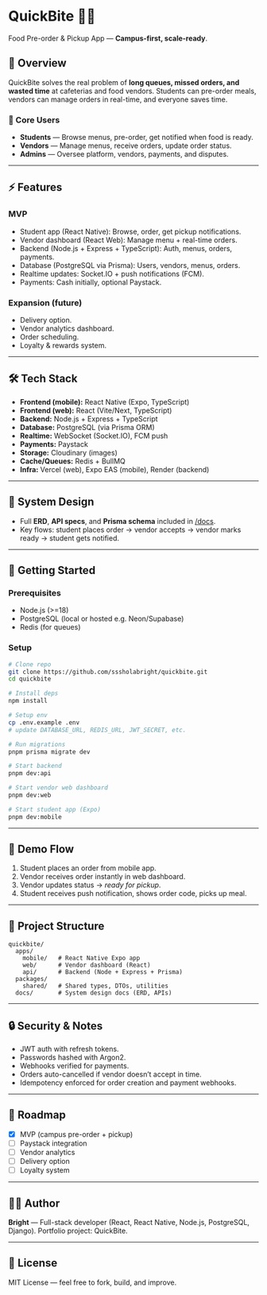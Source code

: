 # QuickBite 🍔🚀

Food Pre-order & Pickup App — **Campus-first, scale-ready**.

## 📌 Overview

QuickBite solves the real problem of **long queues, missed orders, and wasted time** at cafeterias and food vendors.
Students can pre-order meals, vendors can manage orders in real-time, and everyone saves time.

### 🎯 Core Users

* **Students** — Browse menus, pre-order, get notified when food is ready.
* **Vendors** — Manage menus, receive orders, update order status.
* **Admins** — Oversee platform, vendors, payments, and disputes.

---

## ⚡ Features

### MVP

* Student app (React Native): Browse, order, get pickup notifications.
* Vendor dashboard (React Web): Manage menu + real-time orders.
* Backend (Node.js + Express + TypeScript): Auth, menus, orders, payments.
* Database (PostgreSQL via Prisma): Users, vendors, menus, orders.
* Realtime updates: Socket.IO + push notifications (FCM).
* Payments: Cash initially, optional Paystack.

### Expansion (future)

* Delivery option.
* Vendor analytics dashboard.
* Order scheduling.
* Loyalty & rewards system.

---

## 🛠️ Tech Stack

* **Frontend (mobile):** React Native (Expo, TypeScript)
* **Frontend (web):** React (Vite/Next, TypeScript)
* **Backend:** Node.js + Express + TypeScript
* **Database:** PostgreSQL (via Prisma ORM)
* **Realtime:** WebSocket (Socket.IO), FCM push
* **Payments:** Paystack
* **Storage:** Cloudinary (images)
* **Cache/Queues:** Redis + BullMQ
* **Infra:** Vercel (web), Expo EAS (mobile), Render (backend)

---

## 📐 System Design

* Full **ERD**, **API specs**, and **Prisma schema** included in [/docs](./docs).
* Key flows: student places order → vendor accepts → vendor marks ready → student gets notified.

---

## 🚀 Getting Started

### Prerequisites

* Node.js (>=18)
* PostgreSQL (local or hosted e.g. Neon/Supabase)
* Redis (for queues)

### Setup

```bash
# Clone repo
git clone https://github.com/sssholabright/quickbite.git
cd quickbite

# Install deps
npm install

# Setup env
cp .env.example .env
# update DATABASE_URL, REDIS_URL, JWT_SECRET, etc.

# Run migrations
pnpm prisma migrate dev

# Start backend
pnpm dev:api

# Start vendor web dashboard
pnpm dev:web

# Start student app (Expo)
pnpm dev:mobile
```

---

## 📲 Demo Flow

1. Student places an order from mobile app.
2. Vendor receives order instantly in web dashboard.
3. Vendor updates status → *ready for pickup*.
4. Student receives push notification, shows order code, picks up meal.

---

## 🧩 Project Structure

```
quickbite/
  apps/
    mobile/   # React Native Expo app
    web/      # Vendor dashboard (React)
    api/      # Backend (Node + Express + Prisma)
  packages/
    shared/   # Shared types, DTOs, utilities
  docs/       # System design docs (ERD, APIs)
```

---

## 🔒 Security & Notes

* JWT auth with refresh tokens.
* Passwords hashed with Argon2.
* Webhooks verified for payments.
* Orders auto-cancelled if vendor doesn’t accept in time.
* Idempotency enforced for order creation and payment webhooks.

---

## 📌 Roadmap

* [x] MVP (campus pre-order + pickup)
* [ ] Paystack integration
* [ ] Vendor analytics
* [ ] Delivery option
* [ ] Loyalty system

---

## 👨‍💻 Author

**Bright** — Full-stack developer (React, React Native, Node.js, PostgreSQL, Django).
Portfolio project: QuickBite.

---

## 📜 License

MIT License — feel free to fork, build, and improve.
